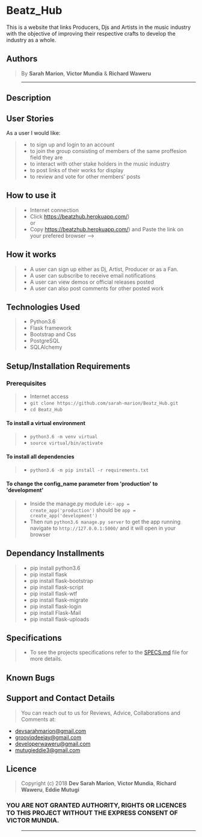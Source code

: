 # Beatz_Hub

This is a website that links Producers, Djs and Artists in the music industry with the objective of improving their respective crafts to develop the industry as a whole.  

## Authors

> By **Sarah Marion**, **Victor Mundia** & **Richard Waweru**

> -----------------------------------------------------------

## Description

<!-- > This is a web application that allows various users to submit a short pitch. Users can also be able to view other pitches from different categories (Pick-up Lines, Interview Pitches, Product Pitches, Promotion Pitches), comment and vote. For a user to do any of that, they need to have registered. -->

## User Stories

As a user I would like:

> * to sign up and login to an account
> * to join the group consisting of members of the same proffesion field they are
> * to interact with other stake holders in the music industry
> * to post links of their works for display
> * to review and vote for other members' posts


## How to use it

> * Internet connection
> * Click https://beatzhub.herokuapp.com/) <br/>
  or <br/>
> * Copy https://beatzhub.herokuapp.com/) and  Paste the link on your prefered browser -->

## How it works

> * A user can sign up either as Dj, Artist, Producer or as a Fan.
> * A user can subscribe to receive email notifications
> * A user can view demos or official releases posted
> * A user can also post comments for other posted work

## Technologies Used

> * Python3.6
> * Flask framework
> * Bootstrap and Css
> * PostgreSQL
> * SQLAlchemy

## Setup/Installation Requirements

### Prerequisites

> * Internet access
> * ```git clone https://github.com/sarah-marion/Beatz_Hub.git```
> * ```cd Beatz_Hub```

#### To install a virtual environment

> * ```python3.6 -m venv virtual``` 
> * ```source virtual/bin/activate```

#### To install all dependencies

> * ```python3.6 -m pip install -r requirements.txt```

#### To change the config_name parameter from 'production' to 'development'

> * Inside the manage.py module  i.e:- ```app = create_app('production')``` should be ```app = create_app('development')```
> * Then run ```python3.6 manage.py server``` to get the app running  navigate to ```http://127.0.0.1:5000/``` and it will open in your browser

## Dependancy Installments

> * pip install python3.6
> * pip install flask
> * pip install flask-bootstrap
> * pip install flask-script
> * pip install flask-wtf
> * pip install flask-migrate
> * pip install flask-login
> * pip install Flask-Mail
> * pip install flask-uploads

## Specifications

> * To see the projects specifications refer to the [SPECS.md](SPECS.md) file for more details.

## Known Bugs

<!-- > It does not have bugs.But if any problems should occur, email me at devsarahmarion@gmail.com -->

## Support and Contact Details

> You can reach out to us for Reviews, Advice, Collaborations and Comments at:

* devsarahmarion@gmail.com
* grooviqdeejay@gmail.com
* developerwaweru@gmail.com
* mutugieddie3@gmail.com


## Licence

> Copyright (c) 2018 **Dev Sarah Marion**, **Victor Mundia**, **Richard Waweru**, **Eddie Mutugi**

### YOU ARE NOT GRANTED AUTHORITY, RIGHTS OR LICENCES TO THIS PROJECT WITHOUT THE EXPRESS CONSENT OF VICTOR MUNDIA.

> --------------------------------------------------------
